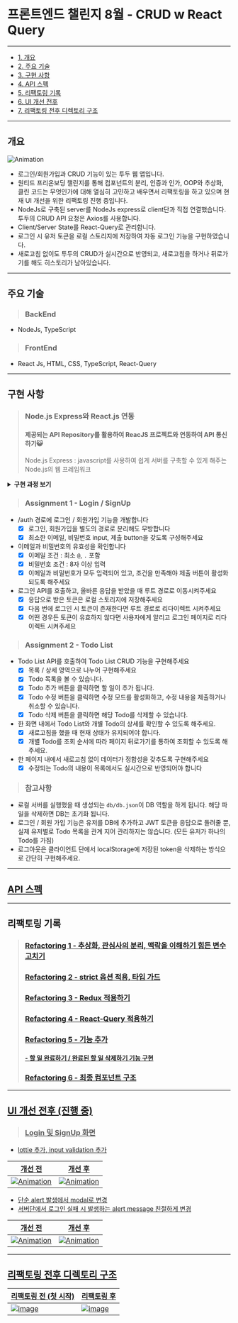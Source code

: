 # 프론트엔드 챌린지 8월 - CRUD w React Query
* * *

* [1. 개요](#개요)
* [2. 주요 기술](#주요-기술)
* [3. 구현 사항](#구현-사항)
* [4. API 스펙](#api-스펙)
* [5. 리팩토링 기록](#리팩토링-기록)
* [6. UI 개선 전후](#ui-개선-전후-진행-중)
* [7. 리팩토링 전후 디렉토리 구조](#리팩토링-전후-디렉토리-구조)

* * *

## 개요
![Animation](https://user-images.githubusercontent.com/66938939/186232449-5e27a6d3-bfe4-4c50-97c4-33127f3970ef.gif)
- 로그인/회원가입과 CRUD 기능이 있는 투두 웹 앱입니다.
- 원티드 프리온보딩 챌린지를 통해 컴포넌트의 분리, 인증과 인가, OOP와 추상화, 클린 코드는 무엇인가에 대해 열심히 고민하고 배우면서 리팩토링을 하고 있으며 현재 UI 개선을 위한 리팩토링 진행 중입니다.
- NodeJs로 구축된 server를 NodeJs express로 client단과 직접 연결했습니다. 투두의 CRUD API 요청은 Axios를 사용합니다.
- Client/Server State를 React-Query로 관리합니다.
- 로그인 시 유저 토큰을 로컬 스토리지에 저장하여 자동 로그인 기능을 구현하였습니다.
- 새로고침 없이도 투두의 CRUD가 실시간으로 반영되고, 새로고침을 하거나 뒤로가기를 해도 히스토리가 남아있습니다.
* * *
## 주요 기술
> ### BackEnd
- NodeJs, TypeScript
> ### FrontEnd
- React Js, HTML, CSS, TypeScript, React-Query
* * *

## 구현 사항
> ### Node.js Express와 React.js 연동
> #### 제공되는 API Repository를 활용하여 ReacJS 프로젝트와 연동하여 API 통신하기😺
> Node.js Express : javascript를 사용하여 쉽게 서버를 구축할 수 있게 해주는 Node.js의 웹 프레임워크
<details>
    <summary><strong>구현 과정 보기</strong></summary>
    
1. 기본 세팅
    - 폴더 구조는 프론트 단을 맡는 client와 API Repository가 들어갈 server로 구성한다. 메인 폴더에서 명령어를 통해 'client' 이름의 리액트 프로젝트를 만들고 express와 concurrently를 차례로 설치한다. 
    
    ❓ concurrently : 리액트 서버와 노드 서버를 동시에 실행하기 위한 모듈
    
    ```javascript
    yarn create react-app client --template typescript
    yarn add express
    yarn addd concurrently
    ```
    
    - server 폴더를 만들고 API Repository를 옮긴다. cd 명령어를 통해 server 폴더로 접근한 후 yarn, yarn start를 차례로 입력하여 서버가 잘 작동하는지 확인한다.
    ```javascript
    cd server
    yarn
    yarn start
    ```
    ![image](https://user-images.githubusercontent.com/66938939/182816945-09387143-dfa4-4c88-a969-761a113aa93b.png)
    
    - 최종 폴더 구조
    
    ![image](https://user-images.githubusercontent.com/66938939/182817270-a4ebf5be-5706-4669-9c1f-47754c59640f.png)
    
    - 루트 경로에서 yarn start 커맨드 입력시 서버와 리액트가 동시에 시작할 수 있게 package.json을 세팅한다.
    
    ![image](https://user-images.githubusercontent.com/66938939/182818593-65e8b80f-1294-44df-8b60-a62e5fdb3c96.png)

    - 루트 경로에서 yarn start후 localhost:3000 (리액트 서버)와 localhost:80800 (API 서버)로 접속하여 이상이 없는지 확인한다.
    
    
2. 프록시 설정과 API 통신을 위한 axios 설치
    - client 폴더로 이동하여 API와 통신하기 위한 axios 모듈과 CORS 이슈를 해결하기 위해 proxy-middleware 모듈을 차례로 설치한다.
    
    <a href='https://velog.io/@kina'>❓ CORS (Cross-Origin Resource Sharing) Policy? </a>
    ```javascript
    cd client
    yarn add axios
    yarn add http-proxy-middleware
    ```
    
    - src 폴더 내에 프록시를 설정할 setupProxy.js를 생성한다. 사용할 API base url이 '/users'와 '/todos'고 포트 번호가 8080이기 때문에 아래와 같이 설정한다.
    - Typescript 환경이지만 setupProxy는 js로 작성해도 자동으로 읽힌다.
    
     ![image](https://user-images.githubusercontent.com/66938939/182822350-3ff63b54-8108-4e2e-a190-3d3d80889b85.png)
     
3. 마무리
    - 프록시 설정까지 마무리했으니 백단과 프론트단이 잘 연결이 됐는지 확인하기 위해 테스트한다. 나는 server의 userRouter.ts에 get으로 테스트 코드를 작성하고, client의 App에서 작성한 테스트 코드를 axios.get으로 호출해서 확인했다.
    
    ![image](https://user-images.githubusercontent.com/66938939/182824167-aa4f6c65-dff5-4fde-a297-762b8e097234.png)
    ![image](https://user-images.githubusercontent.com/66938939/182824241-6a718433-9e3e-4bc6-899f-cfe05c71c70d.png)

    - API가 정상적으로 호출된다.
    ![image](https://user-images.githubusercontent.com/66938939/182824457-1a018507-a3c4-4ed6-b45d-6bb9ce17df9a.png)



</details>

> ### Assignment 1 - Login / SignUp
- /auth 경로에 로그인 / 회원가입 기능을 개발합니다
  - [x] 로그인, 회원가입을 별도의 경로로 분리해도 무방합니다
  - [x] 최소한 이메일, 비밀번호 input, 제출 button을 갖도록 구성해주세요
  
- 이메일과 비밀번호의 유효성을 확인합니다
  - [x] 이메일 조건 : 최소 `@`, `.` 포함
  - [x] 비밀번호 조건 : 8자 이상 입력
  - [x] 이메일과 비밀번호가 모두 입력되어 있고, 조건을 만족해야 제출 버튼이 활성화 되도록 해주세요
  
- 로그인 API를 호출하고, 올바른 응답을 받았을 때 루트 경로로 이동시켜주세요
  - [x] 응답으로 받은 토큰은 로컬 스토리지에 저장해주세요
  - [x] 다음 번에 로그인 시 토큰이 존재한다면 루트 경로로 리다이렉트 시켜주세요
  - [x] 어떤 경우든 토큰이 유효하지 않다면 사용자에게 알리고 로그인 페이지로 리다이렉트 시켜주세요
  
> ### Assignment 2 - Todo List
- Todo List API를 호출하여 Todo List CRUD 기능을 구현해주세요
  - [x] 목록 / 상세 영역으로 나누어 구현해주세요 
  - [x] Todo 목록을 볼 수 있습니다.
  - [x] Todo 추가 버튼을 클릭하면 할 일이 추가 됩니다.
  - [x] Todo 수정 버튼을 클릭하면 수정 모드를 활성화하고, 수정 내용을 제출하거나 취소할 수 있습니다.
  - [x] Todo 삭제 버튼을 클릭하면 해당 Todo를 삭제할 수 있습니다.
- 한 화면 내에서 Todo List와 개별 Todo의 상세를 확인할 수 있도록 해주세요. 
  - [x] 새로고침을 했을 때 현재 상태가 유지되어야 합니다.
  - [x] 개별 Todo를 조회 순서에 따라 페이지 뒤로가기를 통하여 조회할 수 있도록 해주세요.
- 한 페이지 내에서 새로고침 없이 데이터가 정합성을 갖추도록 구현해주세요
  - [x] 수정되는 Todo의 내용이 목록에서도 실시간으로 반영되어야 합니다

> ### 참고사항
- 로컬 서버를 실행했을 때 생성되는 `db/db.json`이 DB 역할을 하게 됩니다. 해당 파일을 삭제하면 DB는 초기화 됩니다.
- 로그인 / 회원 가입 기능은 유저를 DB에 추가하고 JWT 토큰을 응답으로 돌려줄 뿐, 실제 유저별로 Todo 목록을 관계 지어 관리하지는 않습니다. (모든 유저가 하나의 Todo를 가짐)
- 로그아웃은 클라이언트 단에서 localStorage에 저장된 token을 삭제하는 방식으로 간단히 구현해주세요.

* * *

## <a href='https://github.com/kina94/wanted-pre-onboarding-challenge-fe-1/tree/main/server'>API 스펙</a>

* * *

## 리팩토링 기록
> ### <a href='https://velog.io/@kina/CRUD-w-React-Query-%EB%A6%AC%ED%8C%A9%ED%86%A0%EB%A7%81-1'>Refactoring 1 - 추상화, 관심사의 분리, 맥락을 이해하기 힘든 변수 고치기 </a>
> ### <a href='https://velog.io/@kina/CRUD-w-React-Query-%EB%A6%AC%ED%8C%A9%ED%86%A0%EB%A7%81-2'>Refactoring 2 - strict 옵션 적용, 타입 가드 </a>
> ### <a href='https://velog.io/@kina/%EC%9B%90%ED%8B%B0%EB%93%9C-%ED%94%84%EB%A6%AC%EC%98%A8%EB%B3%B4%EB%94%A9-%EC%B1%8C%EB%A6%B0%EC%A7%80-%EB%A6%AC%ED%8C%A9%ED%86%A0%EB%A7%81-3'>Refactoring 3 - Redux 적용하기
> ### <a href='https://velog.io/@kina/%EC%9B%90%ED%8B%B0%EB%93%9C-%ED%94%84%EB%A6%AC%EC%98%A8%EB%B3%B4%EB%94%A9-%EC%B1%8C%EB%A6%B0%EC%A7%80-%EB%A6%AC%ED%8C%A9%ED%86%A0%EB%A7%81-4'>Refactoring 4 - React-Query 적용하기
> ### Refactoring 5 - 기능 추가
> #### - <a href='https://velog.io/@kina/%EC%9B%90%ED%8B%B0%EB%93%9C-%ED%94%84%EB%A6%AC%EC%98%A8%EB%B3%B4%EB%94%A9-%EC%B1%8C%EB%A6%B0%EC%A7%80-%EB%A6%AC%ED%8C%A9%ED%86%A0%EB%A7%81-5-1'>할 일 완료하기 / 완료된 할 일 삭제하기 기능 구현
> ### Refactoring 6 - 최종 컴포넌트 구조


* * *

## UI 개선 전후 (진행 중)
> ### Login 및 SignUp 화면
- lottie 추가, input validation 추가

| 개선 전 | 개선 후 |
| --- | --- |
| ![Animation](https://user-images.githubusercontent.com/66938939/183641184-301a9ed4-42b0-46c8-b88d-e27533604589.gif) | ![Animation](https://user-images.githubusercontent.com/66938939/186227628-adc857b5-e57f-49df-add4-69b1592bfae4.gif) |

- 단순 alert 발생에서 modal로 변경
- 서버단에서 로그인 실패 시 발생하는 alert message 친절하게 변경

| 개선 전 | 개선 후 |
| --- | --- |
| ![Animation](https://user-images.githubusercontent.com/66938939/187479530-e2a97207-c613-4b19-b065-bede8074e3b8.gif) | ![Animation](https://user-images.githubusercontent.com/66938939/187478698-dd3c3335-dbc7-445e-a96a-a55436e3fb8e.gif)|


* * *

## 리팩토링 전후 디렉토리 구조
    
| 리팩토링 전 (첫 시작) | 리팩토링 후 |
| --- | --- |
| ![image](https://user-images.githubusercontent.com/66938939/186230525-b28db246-103f-4c74-ad38-63c53587e403.png) | ![image](https://user-images.githubusercontent.com/66938939/186230142-5b3b704e-e469-4e77-83c0-0f053d02e8d8.png) |
